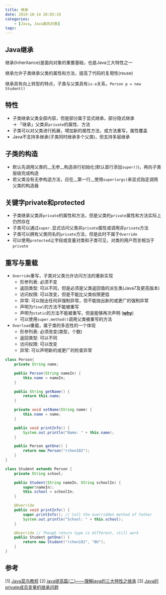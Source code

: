```yaml
---
title: 继承
date: 2019-10-14 20:03:19
categories: 
    - [Java, Java面向对象]
tags:
---
```

## Java继承
继承(Inheritance)是面向对象的重要基础，也是Java三大特性之一

继承允许子类继承父类的属性和方法，提高了代码的复用性(reuse)

继承具有向上转型的特点，子类与父类具有`is-a`关系，`Person p = new Student()`

## 特性
- 子类继承父类全部内容，但是部分属于显式继承，部分隐式继承  
  -> 「继承」父类非`private`的属性、方法
- 子类可以对父类进行拓展，增加新的属性方法，或方法重写，属性覆盖
- Java不支持多继承(子类同时继承多个父类)，但支持多层继承

## 子类的构造
- 默认先调用父类的__无参__构造进行初始化(默认首行添加`super()`)，再向子类层级完成构造
- 若父类没有无参构造方法，应在__第一行__使用`super(args)`来显式指定调用父类的构造器

## 关键字private和protected
- 子类继承父类非`private`的属性和方法，但是父类的`private`属性和方法实际上仍然存在
- 子类可以通过`super.`显式访问父类非`private`属性或调用非`private`方法
- 子类可以拥有父类同名的`private`方法，但是此时不属于`Override`
- 可以使用`protected`让字段或变量对类和子类可见，对类的用户而言相当于`private`

## 重写与重载
- `Override`重写，子类对父类允许访问方法的重新实现
    + 形参列表: 必须不变
    + 返回类型: 可以不同，但是必须是父类返回值的派生类(Java7及更高版本)
    + 访问权限: 可以改变，但是不能比父类权限更低
    + 异常: 可以抛出任何非强制异常，但不能抛出新的或更广的强制异常
    + 声明为`final`的方法不能被重写
    + 声明为`static`的方法不能被重写，但是能够再次声明 ([__why__](https://blog.csdn.net/dawn_after_dark/article/details/74357049))
    + 可以使用`super.method()`调用父类被重写的方法
- `Overload`重载，属于类的多态性的一个体现
    + 形参列表: 必须改变(类型，个数)
    + 返回类型: 可以不同
    + 访问权限: 可以改变
    + 异常: 可以声明新的或更广的检查异常

```java
class Person{
    private String name;

    public Person(String nameIn) {
        this.name = nameIn;
    }

    public String getName() {
        return this.name;
    }

    private void setName(String name) {
        this.name = name;
    }

    public void printInfo() {
        System.out.println("Name: " + this.name);
    }

    public Person getOne() {
        return new Person("rchen102");
    }
}

class Student extends Person {
    private String school;

    public Student(String nameIn, String schoolIn) {
        super(nameIn);
        this.school = schoolIn;
    }

    @Override
    public void printInfo() {
        super.printInfo(); // Call the overridden method of father
        System.out.println("School: " + this.school);
    }

    @Override // Though return type is different, still work
    public Student getOne() {
        return new Student("rchen102", "BU");
    }
}
```

## 参考
[1] [Java菜鸟教程](https://www.runoob.com/java/java-tutorial.html) 
[2] [java提高篇(二)——理解java的三大特性之继承](https://www.cnblogs.com/chenssy/p/3354884.html)
[3] [Java的private成员变量的继承问题](https://www.cnblogs.com/yulianggo/p/10417229.html)